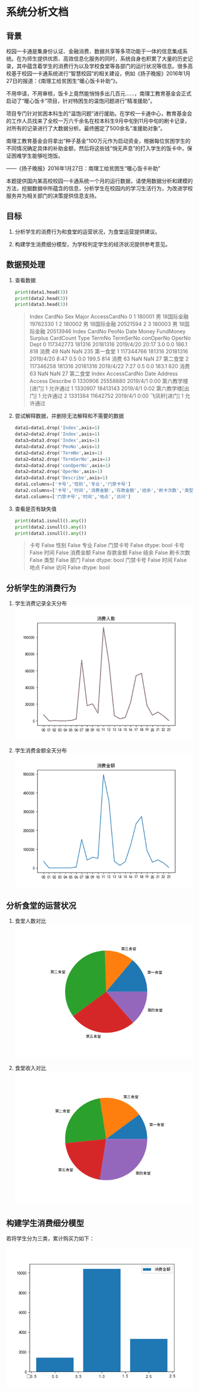 # 系统分析文档

## 背景

校园一卡通是集身份认证、金融消费、数据共享等多项功能于一体的信息集成系统。在为师生提供优质、高效信息化服务的同时，系统自身也积累了大量的历史记录，其中蕴含着学生的消费行为以及学校食堂等各部门的运行状况等信息。很多高校基于校园一卡通系统进行“智慧校园”的相关建设，例如《扬子晚报》2016年1月27日的报道：《南理工给贫困生“暖心饭卡补助”》。

不用申请，不用审核，饭卡上竟然能悄悄多出几百元……，南理工教育基金会正式启动了“暖心饭卡”项目，针对特困生的温饱问题进行“精准援助”。

项目专门针对贫困本科生的“温饱问题”进行援助。在学校一卡通中心，教育基金会的工作人员找来了全校一万六千余名在校本科生9月中旬到11月中旬的刷卡记录，对所有的记录进行了大数据分析。最终圈定了500余名“准援助对象”。

南理工教育基金会将拿出“种子基金”100万元作为启动资金，根据每位贫困学生的不同情况确定具体的补助金额，然后将这些钱“悄无声息”的打入学生的饭卡中，保证困难学生能够吃饱饭。

——《扬子晚报》2016年1月27日：南理工给贫困生“暖心饭卡补助”

本题提供国内某高校校园一卡通系统一个月的运行数据，请使用数据分析和建模的方法，挖掘数据中所蕴含的信息，分析学生在校园内的学习生活行为，为改进学校服务并为相关部门的决策提供信息支持。

## 目标

1. 分析学生的消费行为和食堂的运营状况，为食堂运营提供建议。

2. 构建学生消费细分模型，为学校判定学生的经济状况提供参考意见。

## 数据预处理

1. 查看数据

   ```python
   print(data1.head(3))
   print(data2.head(3))
   print(data3.head(3))
   ```

   >    Index  CardNo Sex   Major  AccessCardNo
   > 0      1  180001   男  18国际金融      19762330
   > 1      2  180002   男  18国际金融      20521594
   > 2      3  180003   男  18国际金融      20513946
   >        Index  CardNo     PeoNo             Date  Money  FundMoney  Surplus  CardCount Type  TermNo TermSerNo  conOperNo  OperNo  Dept
   > 0  117342773  181316  20181316  2019/4/20 20:17    3.0        0.0    186.1        818   消费      49       NaN        NaN     235  第一食堂
   > 1  117344766  181316  20181316   2019/4/20 8:47    0.5        0.0    199.5        814   消费      63       NaN        NaN      27  第二食堂
   > 2  117346258  181316  20181316   2019/4/22 7:27    0.5        0.0    183.1        820   消费      63       NaN        NaN      27  第二食堂
   >      Index  AccessCardNo           Date    Address  Access Describe
   > 0  1330906      25558880  2019/4/1 0:00  第六教学楼[进门]       1     允许通过
   > 1  1330907      18413143  2019/4/1 0:02  第六教学楼[出门]       1     允许通过
   > 2  1331384      11642752  2019/4/1 0:00    飞凤轩[进门]       1     允许通过

2. 尝试解释数据，并删除无法解释和不需要的数据

   ```python
   data1=data1.drop('Index',axis=1)
   data2=data2.drop('Index',axis=1)
   data3=data3.drop('Index',axis=1)
   data2=data2.drop('PeoNo',axis=1)
   data2=data2.drop('TermNo',axis=1)
   data2=data2.drop('TermSerNo',axis=1)
   data2=data2.drop('conOperNo',axis=1)
   data2=data2.drop('OperNo',axis=1)
   data3=data3.drop('Describe',axis=1)
   data1.columns=['卡号','性别','专业','门禁卡号']
   data2.columns=['卡号','时间','消费金额','存款金额','结余','刷卡次数','类型','部门']
   data3.columns=['门禁卡号','时间','地点','访问']
   ```

3. 查看是否有缺失值

   ```python
   print(data1.isnull().any())
   print(data2.isnull().any())
   print(data3.isnull().any())
   ```

   > 卡号      False
   > 性别      False
   > 专业      False
   > 门禁卡号    False
   > dtype: bool
   > 卡号      False
   > 时间      False
   > 消费金额    False
   > 存款金额    False
   > 结余      False
   > 刷卡次数    False
   > 类型      False
   > 部门      False
   > dtype: bool
   > 门禁卡号    False
   > 时间      False
   > 地点      False
   > 访问      False
   > dtype: bool

## 分析学生的消费行为

1. 学生消费记录全天分布
   ![Figure_1](Figure_1.png)

2. 学生消费金额全天分布
   ![Figure_2](Figure_2.png)

## 分析食堂的运营状况

1. 食堂人数对比
   ![Figure_3](Figure_3.png)

2. 食堂收入对比
   ![Figure_4](Figure_4.png)

## 构建学生消费细分模型

若将学生分为三类，累计购买力如下：

![Figure_5](Figure_5.png)


